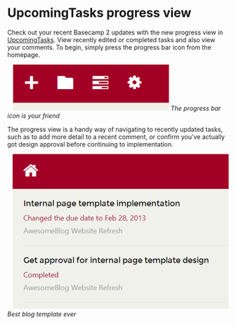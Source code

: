 # UpcomingTasks progress view

Check out your recent Basecamp 2 updates with the new progress view in [UpcomingTasks](http://upcomingtasks.com). View recently edited or completed tasks and also view your comments. To begin, simply press the progress bar icon from the homepage.

![Progress icon in navigation](/images/brendan/progress-nav.png)
*The progress bar icon is your friend*

The progress view is a handy way of navigating to recently updated tasks, such as to add more detail to a recent comment, or confirm you’ve actually got design approval before continuing to implementation.

![Progress icon in navigation](/images/brendan/progress-sample.png)
*Best blog template ever*
